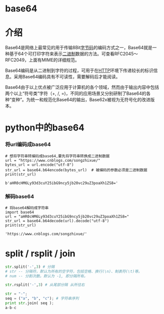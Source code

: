# base64

# 介绍

Base64是网络上最常见的用于传输8Bit[字节码](https://baike.baidu.com/item/字节码/9953683)的编码方式之一，Base64就是一种基于64个可打印字符来表示[二进制](https://baike.baidu.com/item/二进制/361457)数据的方法。可查看RFC2045～RFC2049，上面有MIME的详细规范。

Base64编码是从二进制到字符的过程，可用于在[HTTP](https://baike.baidu.com/item/HTTP)环境下传递较长的标识信息。采用Base64编码具有不可读性，需要解码后才能阅读。

Base64由于以上优点被广泛应用于计算机的各个领域，然而由于输出内容中包括两个以上“符号类”字符（+, /, =)，不同的应用场景又分别研制了Base64的各种“变种”。为统一和规范化Base64的输出，Base62x被视为无符号化的改进版本。

# python中的base64

### 将url编码成base64

```
# 想将字符串转编码成base64,要先将字符串转换成二进制数据
url = "https://www.cnblogs.com/songzhixue/"
bytes_url = url.encode("utf-8")
str_url = base64.b64encode(bytes_url)  # 被编码的参数必须是二进制数据
print(str_url)

b'aHR0cHM6Ly93d3cuY25ibG9ncy5jb20vc29uZ3poaXh1ZS8='
```

### 解码base64

```
# 将base64解码成字符串
import base64
url = "aHR0cHM6Ly93d3cuY25ibG9ncy5jb20vc29uZ3poaXh1ZS8="
str_url = base64.b64decode(url).decode("utf-8")
print(str_url)

'https://www.cnblogs.com/songzhixue/'
```

# split / rsplit / join

```python
str.split('-',3) # 分隔
# str -- 分隔符，默认为所有的空字符，包括空格、换行(\n)、制表符(\t)等。
# num -- 分割次数。默认为 -1, 即分隔所有。

str.rsplit('-',3) # 从尾部分隔 从所往右

str = "-";
seq = ("a", "b", "c"); # 字符串序列
print str.join( seq );
a-b-c
```

# 